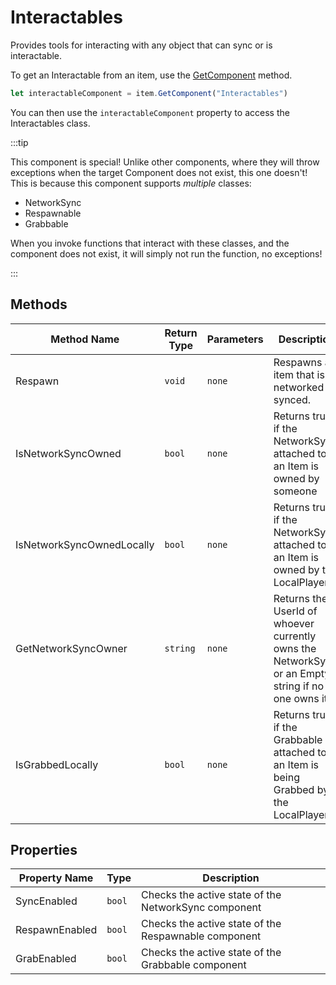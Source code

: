 # Interactables

Provides tools for interacting with any object that can sync or is interactable.

To get an Interactable from an item, use the [GetComponent](./../../item/getcomponent.md) method.

```js
let interactableComponent = item.GetComponent("Interactables")
```

You can then use the `interactableComponent` property to access the Interactables class.

:::tip

This component is special! Unlike other components, where they will throw exceptions when the target Component does not exist, this one doesn't! This is because this component supports *multiple* classes:

+ NetworkSync
+ Respawnable
+ Grabbable

When you invoke functions that interact with these classes, and the component does not exist, it will simply not run the function, no exceptions!

:::

## Methods

Method Name | Return Type | Parameters | Description
--- | --- | --- | ---
Respawn | `void` | `none` | Respawns an item that is networked synced.
IsNetworkSyncOwned | `bool` | `none` | Returns true if the NetworkSync attached to an Item is owned by someone
IsNetworkSyncOwnedLocally | `bool` | `none` | Returns true if the NetworkSync attached to an Item is owned by the LocalPlayer
GetNetworkSyncOwner | `string` | `none` | Returns the UserId of whoever currently owns the NetworkSync, or an Empty string if no one owns it
IsGrabbedLocally | `bool` | `none` | Returns true if the Grabbable attached to an Item is being Grabbed by the LocalPlayer

## Properties

Property Name | Type | Description
--- | --- | ---
SyncEnabled | `bool` | Checks the active state of the NetworkSync component
RespawnEnabled | `bool` | Checks the active state of the Respawnable component
GrabEnabled | `bool` | Checks the active state of the Grabbable component